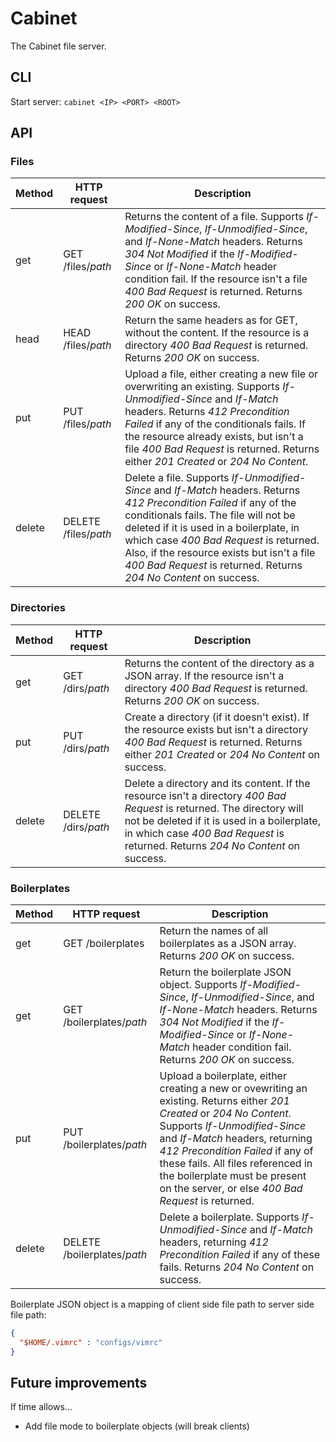 Cabinet
=======

The Cabinet file server.

CLI
---

Start server: `cabinet <IP> <PORT> <ROOT>`

API
---

### Files

Method | HTTP request | Description
------ | ------------ | -----------
get | GET /files/*path* | Returns the content of a file. Supports *If-Modified-Since*, *If-Unmodified-Since*, and *If-None-Match* headers. Returns *304 Not Modified* if the *If-Modified-Since* or *If-None-Match* header condition fail. If the resource isn't a file *400 Bad Request* is returned. Returns *200 OK* on success.
head | HEAD /files/*path* | Return the same headers as for GET, without the content. If the resource is a directory *400 Bad Request* is returned. Returns *200 OK* on success.
put | PUT /files/*path* | Upload a file, either creating a new file or overwriting an existing. Supports *If-Unmodified-Since* and *If-Match* headers. Returns *412 Precondition Failed* if any of the conditionals fails. If the resource already exists, but isn't a file *400 Bad Request* is returned. Returns either *201 Created* or *204 No Content*.
delete | DELETE /files/*path* | Delete a file. Supports *If-Unmodified-Since* and *If-Match* headers. Returns *412 Precondition Failed* if any of the conditionals fails. The file will not be deleted if it is used in a boilerplate, in which case *400 Bad Request* is returned. Also, if the resource exists but isn't a file *400 Bad Request* is returned. Returns *204 No Content* on success.

### Directories

Method | HTTP request | Description
------ | ------------ | -----------
get | GET /dirs/*path* | Returns the content of the directory as a JSON array. If the resource isn't a directory *400 Bad Request* is returned. Returns *200 OK* on success.
put | PUT /dirs/*path* | Create a directory (if it doesn't exist). If the resource exists but isn't a directory *400 Bad Request* is returned. Returns either *201 Created* or *204 No Content* on success.
delete | DELETE /dirs/*path* | Delete a directory and its content. If the resource isn't a directory *400 Bad Request* is returned. The directory will not be deleted if it is used in a boilerplate, in which case *400 Bad Request* is returned. Returns *204 No Content* on success.

### Boilerplates

Method | HTTP request | Description
------ | ------------ | -----------
get | GET /boilerplates | Return the names of all boilerplates as a JSON array. Returns *200 OK* on success.
get | GET /boilerplates/*path* | Return the boilerplate JSON object. Supports *If-Modified-Since*, *If-Unmodified-Since*, and *If-None-Match* headers. Returns *304 Not Modified* if the *If-Modified-Since* or *If-None-Match* header condition fail. Returns *200 OK* on success.
put | PUT /boilerplates/*path* | Upload a boilerplate, either creating a new or ovewriting an existing. Returns either *201 Created* or *204 No Content*. Supports *If-Unmodified-Since* and *If-Match* headers, returning *412 Precondition Failed* if any of these fails. All files referenced in the boilerplate must be present on the server, or else *400 Bad Request* is returned.
delete | DELETE /boilerplates/*path* | Delete a boilerplate. Supports *If-Unmodified-Since* and *If-Match* headers, returning *412 Precondition Failed* if any of these fails. Returns *204 No Content* on success.

Boilerplate JSON object is a mapping of client side file path to server side file path:

```JSON
{
  "$HOME/.vimrc" : "configs/vimrc"
}
```

Future improvements
-------------------

If time allows...

* Add file mode to boilerplate objects (will break clients)
